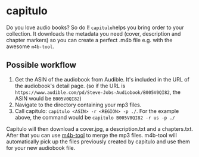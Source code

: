 # capitulo

Do you love audio books? So do I! `capitulo`helps you bring order to your collection. It downloads the metadata you need (cover, description and chapter markers) so you can create a perfect .m4b file e.g. with the awesome `m4b-tool`.

## Possible workflow

1. Get the ASIN of the audiobook from Audible. It's included in the URL of the audiobook's detail page. (so if the URL is `https://www.audible.com/pd/Steve-Jobs-Audiobook/B005V0QI82`, the ASIN would be `B005V0QI82`)
2. Navigate to the directory containing your mp3 files.
3. Call capitulo:
   `capitulo <ASIN> -r <REGION> -p ./`. For the example above, the command would be `capitulo B005V0QI82 -r us -p ./`

Capitulo will then download a cover.jpg, a description.txt and a chapters.txt. After that you can use [m4b-tool](https://github.com/sandreas/m4b-tool) to merge the mp3 files. m4b-tool will automatically pick up the files previously created by capitulo and use them for your new audiobook file.
